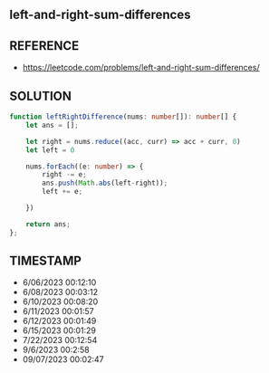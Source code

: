 ## left-and-right-sum-differences

## REFERENCE

- https://leetcode.com/problems/left-and-right-sum-differences/

## SOLUTION

``` Typescript
function leftRightDifference(nums: number[]): number[] {
    let ans = [];

    let right = nums.reduce((acc, curr) => acc + curr, 0)
    let left = 0

    nums.forEach((e: number) => {
        right -= e;
        ans.push(Math.abs(left-right));
        left += e;

    })

    return ans;
};
```

## TIMESTAMP

- 6/06/2023 00:12:10
- 6/08/2023 00:03:12
- 6/10/2023 00:08:20
- 6/11/2023 00:01:57
- 6/12/2023 00:01:49
- 6/15/2023 00:01:29
- 7/22/2023 00:12:54
- 9/6/2023 00:2:58
- 09/07/2023 00:02:47
